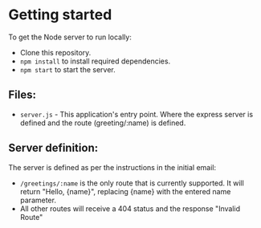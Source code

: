 # Getting started

To get the Node server to run locally: 

- Clone this repository.
- `npm install` to install required dependencies.
- `npm start` to start the server.

## Files:

- `server.js` - This application's entry point. Where the express server is defined and the route (greeting/:name) is defined.

## Server definition: 
The server is defined as per the instructions in the initial email: 

- `/greetings/:name` is the only route that is currently supported. It will return "Hello, {name}", replacing {name} with the entered name parameter.
- All other routes will receive a 404 status and the response "Invalid Route"

